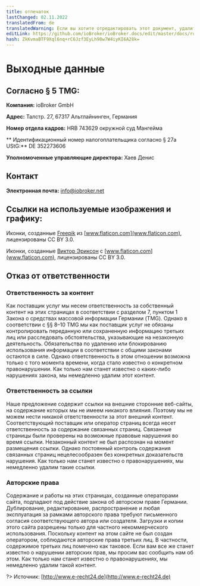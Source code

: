 ```yaml
---
title: отпечаток
lastChanged: 02.11.2022
translatedFrom: de
translatedWarning: Если вы хотите отредактировать этот документ, удалите поле «translationFrom», в противном случае этот документ будет снова автоматически переведен
editLink: https://github.com/ioBroker/ioBroker.docs/edit/master/docs/ru/imprint.md
hash: ZkKvmaBTF9Xql6nq+rC6Jzf3EyLh98w7W4iyKI6A28k=
---
```

# Выходные данные
## Согласно § 5 TMG:
**Компания:** ioBroker GmbH

**Адрес:** Талстр. 27, 67317 Альтлайнинген, Германия

**Номер отдела кадров:** HRB 743629 окружной суд Мангейма

** Идентификационный номер налогоплательщика согласно § 27a UStG:** DE 352273606

**Уполномоченные управляющие директора:** Хаев Денис

## Контакт
**Электронная почта:** info@iobroker.net

## Ссылки на используемые изображения и графику:
Иконки, созданные [Freepik](http://www.freepik.com/) из [www.flaticon.com](www.flaticon.com), лицензированы CC BY 3.0.

Иконки, созданные [Виктор Эриксон](http://www.flaticon.com/authors/victor-erixon) с [www.flaticon.com](www.flaticon.com), лицензированы CC BY 3.0.

## Отказ от ответственности
### Ответственность за контент
Как поставщик услуг мы несем ответственность за собственный контент на этих страницах в соответствии с разделом 7, пунктом 1 Закона о средствах массовой информации Германии (TMG). Однако в соответствии с §§ 8–10 TMG мы как поставщик услуг не обязаны контролировать переданную или сохраненную информацию третьих лиц или расследовать обстоятельства, указывающие на незаконную деятельность. Обязательства по удалению или блокированию использования информации в соответствии с общими законами остаются в силе. Однако ответственность в этом отношении возможна только с того момента времени, когда стало известно о конкретном правонарушении. Как только нам станет известно о каких-либо нарушениях закона, мы немедленно удалим этот контент.

### Ответственность за ссылки
Наше предложение содержит ссылки на внешние сторонние веб-сайты, на содержание которых мы не имеем никакого влияния. Поэтому мы не можем нести никакой ответственности за этот внешний контент. Соответствующий поставщик или оператор страниц всегда несет ответственность за содержание связанных страниц. Связанные страницы были проверены на возможные правовые нарушения во время ссылки. Незаконный контент не был распознан на момент размещения ссылки. Однако постоянный контроль содержания связанных страниц нецелесообразен без конкретных доказательств нарушения. Как только нам станет известно о правонарушениях, мы немедленно удалим такие ссылки.

### Авторские права
Содержание и работы на этих страницах, созданные операторами сайта, подпадают под действие закона об авторском праве Германии. Дублирование, редактирование, распространение и любая эксплуатация за рамками авторского права требуют письменного согласия соответствующего автора или создателя. Загрузки и копии этого сайта разрешены только для частного некоммерческого использования. Поскольку контент на этом сайте не был создан оператором, соблюдаются авторские права третьих лиц. В частности, содержимое третьих лиц помечено как таковое. Если вам все же станет известно о нарушении авторских прав, мы просим вас сообщить нам об этом. Как только нам станет известно о правонарушениях, мы немедленно удалим такой контент.

?> Источник: [http://www.e-recht24.de](http://www.e-recht24.de)